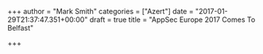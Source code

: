+++
author = "Mark Smith"
categories = ["Azert"]
date = "2017-01-29T21:37:47.351+00:00"
draft = true
title = "AppSec Europe 2017 Comes To Belfast"

+++

